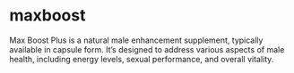 # maxboost
Max Boost Plus is a natural male enhancement supplement, typically available in capsule form. It’s designed to address various aspects of male health, including energy levels, sexual performance, and overall vitality.
